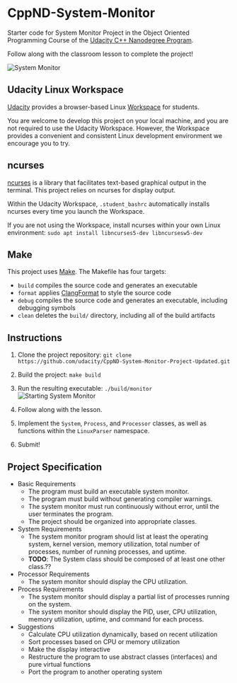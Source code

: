 # CppND-System-Monitor

Starter code for System Monitor Project in the Object Oriented Programming Course of the [Udacity C++ Nanodegree Program](https://www.udacity.com/course/c-plus-plus-nanodegree--nd213). 

Follow along with the classroom lesson to complete the project!

![System Monitor](images/monitor.png)

## Udacity Linux Workspace
[Udacity](https://www.udacity.com/) provides a browser-based Linux [Workspace](https://engineering.udacity.com/creating-a-gpu-enhanced-virtual-desktop-for-udacity-497bdd91a505) for students. 

You are welcome to develop this project on your local machine, and you are not required to use the Udacity Workspace. However, the Workspace provides a convenient and consistent Linux development environment we encourage you to try.

## ncurses
[ncurses](https://www.gnu.org/software/ncurses/) is a library that facilitates text-based graphical output in the terminal. This project relies on ncurses for display output.

Within the Udacity Workspace, `.student_bashrc` automatically installs ncurses every time you launch the Workspace.

If you are not using the Workspace, install ncurses within your own Linux environment: `sudo apt install libncurses5-dev libncursesw5-dev`

## Make
This project uses [Make](https://www.gnu.org/software/make/). The Makefile has four targets:
* `build` compiles the source code and generates an executable
* `format` applies [ClangFormat](https://clang.llvm.org/docs/ClangFormat.html) to style the source code
* `debug` compiles the source code and generates an executable, including debugging symbols
* `clean` deletes the `build/` directory, including all of the build artifacts

## Instructions

1. Clone the project repository: `git clone https://github.com/udacity/CppND-System-Monitor-Project-Updated.git`

2. Build the project: `make build`

3. Run the resulting executable: `./build/monitor`
![Starting System Monitor](images/starting_monitor.png)

4. Follow along with the lesson.

5. Implement the `System`, `Process`, and `Processor` classes, as well as functions within the `LinuxParser` namespace.

6. Submit!

## Project Specification

* Basic Requirements
  + The program must build an executable system monitor.
  + The program must build without generating compiler warnings.
  + The system monitor must run continuously without error, until the user terminates the program.
  + The project should be organized into appropriate classes.
* System Requirements
  + The system monitor program should list at least the operating system, kernel version, memory utilization, total number of processes, number of running processes, and uptime.
  + **TODO**: The System class should be composed of at least one other class.??
* Processor Requirements
  + The system monitor should display the CPU utilization.
* Process Requirements
  + The system monitor should display a partial list of processes running on the system.
  + The system monitor should display the PID, user, CPU utilization, memory utilization, uptime, and command for each process.
* Suggestions
  + Calculate CPU utilization dynamically, based on recent utilization
  + Sort processes based on CPU or memory utilization
  + Make the display interactive
  + Restructure the program to use abstract classes (interfaces) and pure virtual functions
  + Port the program to another operating system
